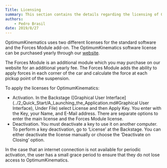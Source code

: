 ```yaml
---
Title: Licensing
summary: This section contains the details regarding the licensing of OptimumKinematics (with and without the Forces Module).
authors:
    - Pedro Brasil   
date: 2019/8/27
---
```


OptimumKinematics uses two different licenses for the standard software and the Forces Module add-on.  The OptimumKinematics software license can be purchased yearly through our [website](http://www.optimumg.com/software/purchase-a-software-subscription-plan/).

The Forces Module is an additional module which you may purchase on our website for an additional yearly fee.  The Forces Module adds the ability to apply forces in each corner of the car and calculate the force at each pickup point of the suspension.

To apply the licenses for OptimumKinematics:

* Activation. In the Backstage ([Graphical User Interface](../2_Quick_Start/A_Launching_the_Application.md#Graphical User Interface), Under File) select License and then Apply Key. You enter with the Key, your Name, and E-Mail address.  There are separate options to enter the main license and the Forces Module license.
* Deactivation. You must deactivate a key to use it on another computer. To perform a key deactivation, go to ‘License’ at the Backstage.  You can either deactivate the license manually or choose the ‘Deactivate on Closing’ option.

In the case that an internet connection is not available for periodic activation, the user has a small grace period to ensure that they do not lose access to OptimumKinematics.
